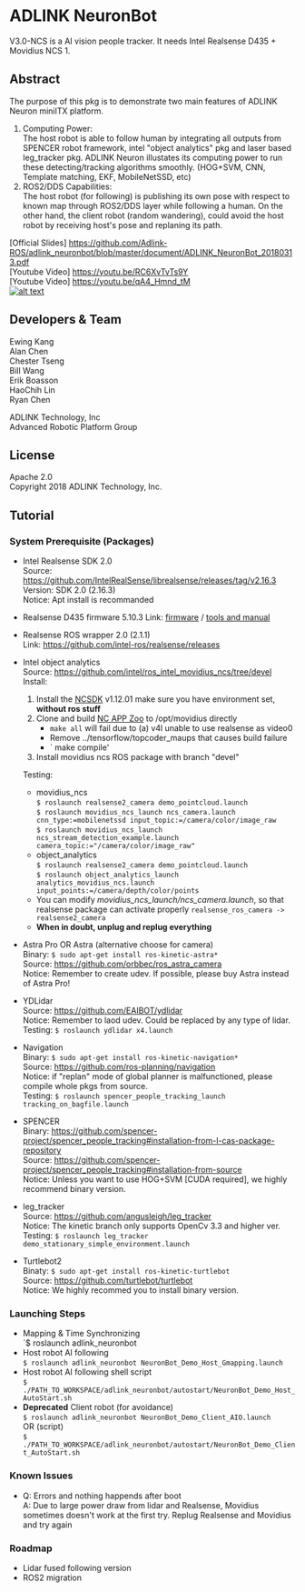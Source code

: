 # ADLINK NeuronBot
V3.0-NCS is a AI vision people tracker. It needs Intel Realsense D435 + Movidius NCS 1.

## Abstract  
The purpose of this pkg is to demonstrate two main features of ADLINK Neuron miniITX platform.   
1. Computing Power:   
   The host robot is able to follow human by integrating all outputs from SPENCER robot framework, intel "object analytics" pkg and laser based leg_tracker pkg.
   ADLINK Neuron illustates its computing power to run these detecting/tracking algorithms smoothly. (HOG+SVM, CNN, Template matching, EKF, MobileNetSSD, etc)  
2. ROS2/DDS Capabilities:  
   The host robot (for following) is publishing its own pose with respect to known map through ROS2/DDS layer while following a human.
   On the other hand, the client robot (random wandering), could avoid the host robot by receiving host's pose and replaning its path.   
   
[Official Slides] https://github.com/Adlink-ROS/adlink_neuronbot/blob/master/document/ADLINK_NeuronBot_20180313.pdf  
[Youtube Video] https://youtu.be/RC6XvTvTs9Y  
[Youtube Video] https://youtu.be/qA4_Hmnd_tM  
[![alt text](http://img.youtube.com/vi/RC6XvTvTs9Y/0.jpg)](https://youtu.be/RC6XvTvTs9Y)  

## Developers & Team
Ewing Kang  
Alan Chen  
Chester Tseng  
Bill Wang  
Erik Boasson  
HaoChih Lin  
Ryan Chen  
  
ADLINK Technology, Inc  
Advanced Robotic Platform Group  

## License
Apache 2.0  
Copyright 2018 ADLINK Technology, Inc.  

## Tutorial
### System Prerequisite (Packages)  
* Intel Realsense SDK 2.0  
  Source: https://github.com/IntelRealSense/librealsense/releases/tag/v2.16.3  
  Version: SDK 2.0 (2.16.3)  
  Notice: Apt install is recommanded  
  
* Realsense D435 firmware 5.10.3
  Link: [firmware](https://downloadcenter.intel.com/download/28237/Latest-Firmware-for-Intel-RealSense-D400-Product-Family?v=t) / [tools and manual](https://www.intel.com/content/www/us/en/support/articles/000028171/emerging-technologies/intel-realsense-technology.html)
  
* Realsense ROS wrapper 2.0 (2.1.1)  
  Link: https://github.com/intel-ros/realsense/releases

* Intel object analytics  
  Source: https://github.com/intel/ros_intel_movidius_ncs/tree/devel   
  Install:  
    1. Install the [NCSDK](https://github.com/movidius/ncsdk) v1.12.01
        make sure you have environment set, **without ros stuff**
    2. Clone and build [NC APP Zoo](https://github.com/movidius/ncappzoo) to /opt/movidius directly
        * `make all` will fail due to (a) v4l unable to use realsense as video0 
        * Remove ../tensorflow/topcoder_maups that causes build failure
        * ` make compile'
    3. Install movidius ncs ROS package with branch "devel"  
    
  Testing:  
    * movidius_ncs  
     `$ roslaunch realsense2_camera demo_pointcloud.launch`  
     `$ roslaunch movidius_ncs_launch ncs_camera.launch cnn_type:=mobilenetssd input_topic:=/camera/color/image_raw`  
     `$ roslaunch movidius_ncs_launch ncs_stream_detection_example.launch camera_topic:="/camera/color/image_raw"`  
    * object_analytics  
     `$ roslaunch realsense2_camera demo_pointcloud.launch`  
     `$ roslaunch object_analytics_launch analytics_movidius_ncs.launch input_points:=/camera/depth/color/points`  
    * You can modify _movidius_ncs_launch/ncs_camera.launch_, so that realsense package can activate properly `realsense_ros_camera -> realsense2_camera`
    * **When in doubt, unplug and replug everything**  
  

  
* Astra Pro OR Astra (alternative choose for camera)   
  Binary: `$ sudo apt-get install ros-kinetic-astra*`  
  Source: https://github.com/orbbec/ros_astra_camera  
  Notice: Remember to create udev. If possible, please buy Astra instead of Astra Pro!  
* YDLidar   
  Source: https://github.com/EAIBOT/ydlidar  
  Notice: Remember to laod udev. Could be replaced by any type of lidar.  
  Testing: `$ roslaunch ydlidar x4.launch`  
* Navigation  
  Binary: `$ sudo apt-get install ros-kinetic-navigation*`  
  Source: https://github.com/ros-planning/navigation  
  Notice: if "replan" mode of global planner is malfunctioned, please compile whole pkgs from source.  
  Testing: `$ roslaunch spencer_people_tracking_launch tracking_on_bagfile.launch`
* SPENCER  
  Binary: https://github.com/spencer-project/spencer_people_tracking#installation-from-l-cas-package-repository  
  Source: https://github.com/spencer-project/spencer_people_tracking#installation-from-source  
  Notice: Unless you want to use HOG+SVM [CUDA required], we highly recommend binary version.  
* leg_tracker  
  Source: https://github.com/angusleigh/leg_tracker  
  Notice: The kinetic branch only supports OpenCv 3.3 and higher ver.  
  Testing: `$ roslaunch leg_tracker demo_stationary_simple_environment.launch`  
* Turtlebot2  
  Binaty: `$ sudo apt-get install ros-kinetic-turtlebot`  
  Source: https://github.com/turtlebot/turtlebot  
  Notice: We highly recommed you to install binary version.  

### Launching Steps
* Mapping & Time Synchronizing  
  `$ roslaunch adlink_neuronbot 
* Host robot AI following  
  `$ roslaunch adlink_neuronbot NeuronBot_Demo_Host_Gmapping.launch`  
* Host robot AI following shell script  
  `$ ./PATH_TO_WORKSPACE/adlink_neuronbot/autostart/NeuronBot_Demo_Host_AutoStart.sh`  
* **Deprecated** Client robot (for avoidance)  
  `$ roslaunch adlink_neuronbot NeuronBot_Demo_Client_AIO.launch`  
  OR (script)  
  `$ ./PATH_TO_WORKSPACE/adlink_neuronbot/autostart/NeuronBot_Demo_Client_AutoStart.sh`  

### Known Issues
* Q: Errors and nothing happends after boot  
  A: Due to large power draw from lidar and Realsense, Movidius sometimes doesn't work at the first try. Replug Realsense and Movidius and try again  

### Roadmap
* Lidar fused following version  
* ROS2 migration
 
